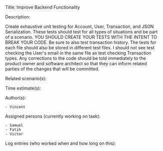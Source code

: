 Title: Improve Backend Functionality

Description:

  Create exhaustive unit testing for Account, User, Transaction,
  and JSON Serialization. These tests should test for all types of
  situations and be part of a scenario. YOU SHOULD CREATE YOUR TESTS
  WITH THE INTENT TO BREAK YOUR CODE. Be sure to also test transaction
  history. The tests for each file should also be stored in different 
  test files. I should not see test checking the User's email in the 
  same file as test checking Transaction types. Any corrections to the 
  code should be told immediately to the product owner and software 
  architect so that they can inform related parties of the changes that
  will be committed. 
  
   
Related scenario(s):


  
Time estimate(s):



Author(s):

    - Vincent

Assigned persons (currently working on task):

    - Samuel
    - Fatih
	- Victor

Log entries (who worked when and how long on this):

   